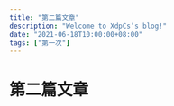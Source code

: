 ```yaml
---
title: "第二篇文章"
description: "Welcome to XdpCs’s blog!"
date: "2021-06-18T10:00:00+08:00"
tags: ["第一次"]
---
```

# 第二篇文章